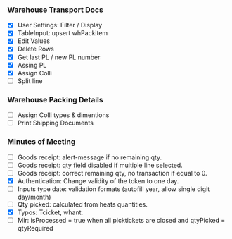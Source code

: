 ### Warehouse Transport Docs
- [X] User Settings: Filter / Display
- [X] TableInput: upsert whPackitem
- [X] Edit Values
- [X] Delete Rows
- [X] Get last PL / new PL number
- [X] Assing PL
- [X] Assign Colli
- [ ] Split line
### Warehouse Packing Details
- [ ] Assign Colli types & dimentions
- [ ] Print Shipping Documents
### Minutes of Meeting
- [ ] Goods receipt: alert-message if no remaining qty.
- [ ] Goods receipt: qty field disabled if multiple line selected.
- [ ] Goods receipt: correct remaining qty, no transaction if equal to 0.
- [X] Authentication: Change validity of the  token to one day.
- [ ] Inputs type date: validation formats (autofill year, allow single digit day/month)
- [ ] Qty picked: calculated from heats quantities.
- [X] Typos: Tcicket, whant.
- [ ] Mir: isProcessed = true when all picktickets are closed and qtyPicked = qtyRequired  